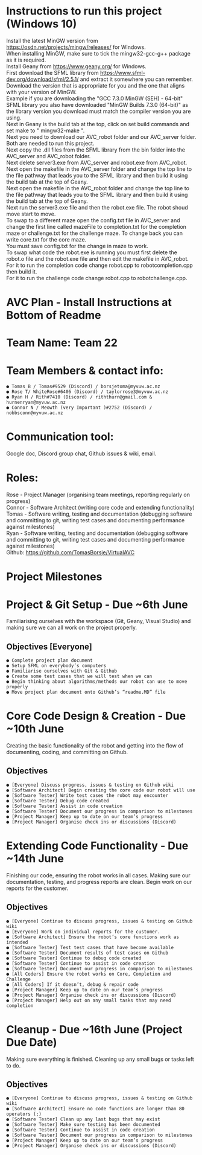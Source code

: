 # Instructions to run this project (Windows 10)

Install the latest MinGW version from https://osdn.net/projects/mingw/releases/ for Windows.\
When installing MinGW, make sure to tick the mingw32-gcc-g++ package as it is required.\
Install Geany from https://www.geany.org/ for Windows.\
First download the SFML library from https://www.sfml-dev.org/download/sfml/2.5.1/ and extract it somewhere you can remember.\
Download the version that is appropriate for you and the one that aligns with your version of MinGW.\
Example if you are downloading the "GCC 7.3.0 MinGW (SEH) - 64-bit" SFML library you also have downloaded "MinGW Builds 7.3.0 (64-bit)" as the library version you download must match the compiler version you are using.\
Next in Geany is the build tab at the top, click on set build commands and set make to " mingw32-make ".\
Next you need to download our AVC_robot folder and our AVC_server folder. Both are needed to run this project.\
Next copy the .dll files from the SFML library from the bin folder into the AVC_server and AVC_robot folder.\
Next delete server3.exe from AVC_server and robot.exe from AVC_robot.\
Next open the makefile in the AVC_server folder and change the top line to the file pathway that leads you to the SFML library and then build it using the build tab at the top of Geany.\
Next open the makefile in the AVC_robot folder and change the top line to the file pathway that leads you to the SFML library and then build it using the build tab at the top of Geany.\
Next run the server3.exe file and then the robot.exe file. The robot shoud move start to move.\
To swap to a different maze open the config.txt file in AVC_server and change the first line called mazeFile to completion.txt for the completion maze or challenge.txt for the challenge maze. To change back you can write core.txt for the core maze.\
You must save config.txt for the change in maze to work.\
To swap what code the robot.exe is running you must first delete the robot.o file and the robot.exe file and then edit the makefile in AVC_robot.\
For it to run the completion code change robot.cpp to robotcompletion.cpp then build it.\
For it to run the challenge code change robot.cpp to robotchallenge.cpp.


# AVC Plan - Install Instructions at Bottom of Readme

# Team Name: Team 22

# Team Members & contact info:

```
● Tomas B / Tomas#9529 (Discord) / ​borsjetoma@myvuw.ac.nz
● Rose T/ WhiteRose#6406 (Discord) / ​taylorrose3@myvuw.ac.nz
● Ryan H / Rith#7410 (Discord) / ​riththurn@gmail.com​ & ​hurnenryan@myvuw.ac.nz
● Connor N / Meowth (very Important )#2752 (Discord) / nobbsconn@myvuw.ac.nz
```
# Communication tool:

Google doc, Discord group chat, Github issues & wiki, email.

# Roles:

Rose - Project Manager (organising team meetings, reporting regularly on progress)\
Connor - Software Architect (writing core code and extending functionality)\
Tomas - Software writing, testing and documentation (debugging software and committing to
git, writing test cases and documenting performance against milestones)\
Ryan - Software writing, testing and documentation (debugging software and committing to
git, writing test cases and documenting performance against milestones)\
Github: ​https://github.com/TomasBorsje/VirtualAVC

# Project Milestones

# Project & Git Setup - Due ~6th June

Familiarising ourselves with the workspace (Git, Geany, Visual Studio) and making sure
we can all work on the project properly.

## Objectives ​[Everyone]

```
● Complete project plan document
● Setup SFML on everybody’s computers
● Familiarise ourselves with Git & Github
● Create some test cases that we will test when we can
● Begin thinking about algorithms/methods our robot can use to move properly
● Move project plan document onto Github’s “readme.MD” file
```

# Core Code Design & Creation - Due ~10th June

Creating the basic functionality of the robot and getting into the flow of documenting,
coding, and committing on Github.

## Objectives

```
● [Everyone] Discuss progress, issues & testing on Github wiki
● [Software Architect] Begin creating the core code our robot will use
● [Software Tester] Write test cases the robot may encounter
● [Software Tester] Debug code created
● [Software Tester] Assist in code creation
● [Software Tester] Document our progress in comparison to milestones
● [Project Manager] Keep up to date on our team’s progress
● [Project Manager] Organise check ins or discussions (Discord)
```
# Extending Code Functionality - Due ~14th June

Finishing our code, ensuring the robot works in all cases. Making sure our documentation,
testing, and progress reports are clean. Begin work on our reports for the customer.

## Objectives

```
● [Everyone] Continue to discuss progress, issues & testing on Github wiki
● [Everyone] Work on individual reports for the customer.
● [Software Architect] Ensure the robot’s core functions work as intended
● [Software Tester] Test test cases that have become available
● [Software Tester] Document results of test cases on Github
● [Software Tester] Continue to debug code created
● [Software Tester] Continue to assist in code creation
● [Software Tester] Document our progress in comparison to milestones
● [All Coders] Ensure the robot works on Core, Completion and Challenge
● [All Coders] If it doesn’t, debug & repair code
● [Project Manager] Keep up to date on our team’s progress
● [Project Manager] Organise check ins or discussions (Discord)
● [Project Manager] Help out on any small tasks that may need completion
```
# Cleanup - Due ~16th June (Project Due Date)

Making sure everything is finished. Cleaning up any small bugs or tasks left to do.

## Objectives

```
● [Everyone] Continue to discuss progress, issues & testing on Github wiki
● [Software Architect] Ensure no code functions are longer than 80 operators (;)
● [Software Tester] Clean up any last bugs that may exist
● [Software Tester] Make sure testing has been documented
● [Software Tester] Continue to assist in code creation
● [Software Tester] Document our progress in comparison to milestones
● [Project Manager] Keep up to date on our team’s progress
● [Project Manager] Organise check ins or discussions (Discord)
```
